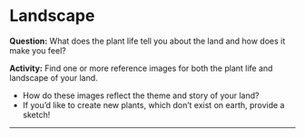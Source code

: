 # Landscape

**Question:** What does the plant life tell you about the land and how does it make you feel?

**Activity:** Find one or more reference images for both the plant life and landscape of your land.

* How do these images reflect the theme and story of your land?
* If you’d like to create new plants, which don’t exist on earth, provide a sketch!

---
